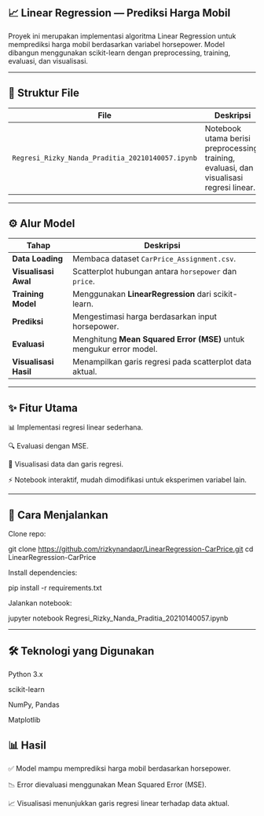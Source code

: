 ## 📈 Linear Regression — Prediksi Harga Mobil

Proyek ini merupakan implementasi algoritma Linear Regression untuk memprediksi harga mobil berdasarkan variabel horsepower. Model dibangun menggunakan scikit-learn dengan preprocessing, training, evaluasi, dan visualisasi.

---

## 📂 Struktur File

| File                                             | Deskripsi                                                                                |
| ------------------------------------------------ | ---------------------------------------------------------------------------------------- |
| `Regresi_Rizky_Nanda_Praditia_20210140057.ipynb` | Notebook utama berisi preprocessing, training, evaluasi, dan visualisasi regresi linear. |

---

## ⚙️ Alur Model

| Tahap                 | Deskripsi                                                           |
| --------------------- | ------------------------------------------------------------------- |
| **Data Loading**      | Membaca dataset `CarPrice_Assignment.csv`.                          |
| **Visualisasi Awal**  | Scatterplot hubungan antara `horsepower` dan `price`.               |
| **Training Model**    | Menggunakan **LinearRegression** dari scikit-learn.                 |
| **Prediksi**          | Mengestimasi harga berdasarkan input horsepower.                    |
| **Evaluasi**          | Menghitung **Mean Squared Error (MSE)** untuk mengukur error model. |
| **Visualisasi Hasil** | Menampilkan garis regresi pada scatterplot data aktual.             |

---

## ✨ Fitur Utama

📊 Implementasi regresi linear sederhana.

🔍 Evaluasi dengan MSE.

🎨 Visualisasi data dan garis regresi.

⚡ Notebook interaktif, mudah dimodifikasi untuk eksperimen variabel lain.

---

## 🚀 Cara Menjalankan

Clone repo:

git clone https://github.com/rizkynandapr/LinearRegression-CarPrice.git
cd LinearRegression-CarPrice

Install dependencies:

pip install -r requirements.txt

Jalankan notebook:

jupyter notebook Regresi_Rizky_Nanda_Praditia_20210140057.ipynb

---

## 🛠️ Teknologi yang Digunakan

Python 3.x

scikit-learn

NumPy, Pandas

Matplotlib

## 📊 Hasil

✅ Model mampu memprediksi harga mobil berdasarkan horsepower.

📉 Error dievaluasi menggunakan Mean Squared Error (MSE).

📈 Visualisasi menunjukkan garis regresi linear terhadap data aktual.
